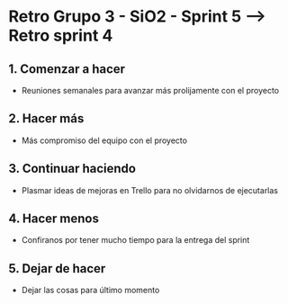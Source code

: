 # Retro Grupo 3 - SiO2 - Sprint 5 --> Retro sprint 4

## 1. Comenzar a hacer
- Reuniones semanales para avanzar más prolijamente con el proyecto

## 2. Hacer más
- Más compromiso del equipo con el proyecto

## 3. Continuar haciendo
- Plasmar ideas de mejoras en Trello para no olvidarnos de ejecutarlas

## 4. Hacer menos
- Confiranos por tener mucho tiempo para la entrega del sprint 

## 5. Dejar de hacer
- Dejar las cosas para último momento
